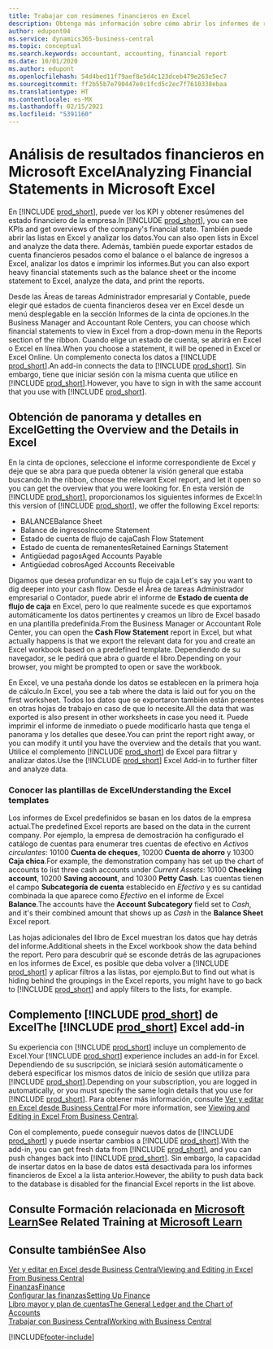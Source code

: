 ```yaml
---
title: Trabajar con resúmenes financieros en Excel
description: Obtenga más información sobre cómo abrir los informes de resultados financieros en Microsoft Excel desde Business Central para un mejor análisis.
author: edupont04
ms.service: dynamics365-business-central
ms.topic: conceptual
ms.search.keywords: accountant, accounting, financial report
ms.date: 10/01/2020
ms.author: edupont
ms.openlocfilehash: 54d4bed11f79aef8e5d4c123dceb479e263e5ec7
ms.sourcegitcommit: ff2b55b7e790447e0c1fcd5c2ec7f7610338ebaa
ms.translationtype: HT
ms.contentlocale: es-MX
ms.lasthandoff: 02/15/2021
ms.locfileid: "5391160"
---
```

# <a name="analyzing-financial-statements-in-microsoft-excel"></a><span data-ttu-id="fd28d-103">Análisis de resultados financieros en Microsoft Excel</span><span class="sxs-lookup"><span data-stu-id="fd28d-103">Analyzing Financial Statements in Microsoft Excel</span></span>

<span data-ttu-id="fd28d-104">En [!INCLUDE [prod_short](includes/prod_short.md)], puede ver los KPI y obtener resúmenes del estado financiero de la empresa.</span><span class="sxs-lookup"><span data-stu-id="fd28d-104">In [!INCLUDE [prod_short](includes/prod_short.md)], you can see KPIs and get overviews of the company's financial state.</span></span> <span data-ttu-id="fd28d-105">También puede abrir las listas en Excel y analizar los datos.</span><span class="sxs-lookup"><span data-stu-id="fd28d-105">You can also open lists in Excel and analyze the data there.</span></span> <span data-ttu-id="fd28d-106">Además, también puede exportar estados de cuenta financieros pesados como el balance o el balance de ingresos a Excel, analizar los datos e imprimir los informes.</span><span class="sxs-lookup"><span data-stu-id="fd28d-106">But you can also export heavy financial statements such as the balance sheet or the income statement to Excel, analyze the data, and print the reports.</span></span>  

<span data-ttu-id="fd28d-107">Desde las Áreas de tareas Administrador empresarial y Contable, puede elegir qué estados de cuenta financieros desea ver en Excel desde un menú desplegable en la sección Informes de la cinta de opciones.</span><span class="sxs-lookup"><span data-stu-id="fd28d-107">In the Business Manager and Accountant Role Centers, you can choose which financial statements to view in Excel from a drop-down menu in the Reports section of the ribbon.</span></span> <span data-ttu-id="fd28d-108">Cuando elige un estado de cuenta, se abrirá en Excel o Excel en línea.</span><span class="sxs-lookup"><span data-stu-id="fd28d-108">When you choose a statement, it will be opened in Excel or Excel Online.</span></span> <span data-ttu-id="fd28d-109">Un complemento conecta los datos a [!INCLUDE [prod_short](includes/prod_short.md)].</span><span class="sxs-lookup"><span data-stu-id="fd28d-109">An add-in connects the data to [!INCLUDE [prod_short](includes/prod_short.md)].</span></span> <span data-ttu-id="fd28d-110">Sin embargo, tiene que iniciar sesión con la misma cuenta que utilice en [!INCLUDE [prod_short](includes/prod_short.md)].</span><span class="sxs-lookup"><span data-stu-id="fd28d-110">However, you have to sign in with the same account that you use with [!INCLUDE [prod_short](includes/prod_short.md)].</span></span>  

## <a name="getting-the-overview-and-the-details-in-excel"></a><span data-ttu-id="fd28d-111">Obtención de panorama y detalles en Excel</span><span class="sxs-lookup"><span data-stu-id="fd28d-111">Getting the Overview and the Details in Excel</span></span>

<span data-ttu-id="fd28d-112">En la cinta de opciones, seleccione el informe correspondiente de Excel y deje que se abra para que pueda obtener la visión general que estaba buscando.</span><span class="sxs-lookup"><span data-stu-id="fd28d-112">In the ribbon, choose the relevant Excel report, and let it open so you can get the overview that you were looking for.</span></span> <span data-ttu-id="fd28d-113">En esta versión de [!INCLUDE [prod_short](includes/prod_short.md)], proporcionamos los siguientes informes de Excel:</span><span class="sxs-lookup"><span data-stu-id="fd28d-113">In this version of [!INCLUDE [prod_short](includes/prod_short.md)], we offer the following Excel reports:</span></span>

- <span data-ttu-id="fd28d-114">BALANCE</span><span class="sxs-lookup"><span data-stu-id="fd28d-114">Balance Sheet</span></span>  
- <span data-ttu-id="fd28d-115">Balance de ingresos</span><span class="sxs-lookup"><span data-stu-id="fd28d-115">Income Statement</span></span>  
- <span data-ttu-id="fd28d-116">Estado de cuenta de flujo de caja</span><span class="sxs-lookup"><span data-stu-id="fd28d-116">Cash Flow Statement</span></span>  
- <span data-ttu-id="fd28d-117">Estado de cuenta de remanentes</span><span class="sxs-lookup"><span data-stu-id="fd28d-117">Retained Earnings Statement</span></span>  
- <span data-ttu-id="fd28d-118">Antigüedad pagos</span><span class="sxs-lookup"><span data-stu-id="fd28d-118">Aged Accounts Payable</span></span>  
- <span data-ttu-id="fd28d-119">Antigüedad cobros</span><span class="sxs-lookup"><span data-stu-id="fd28d-119">Aged Accounts Receivable</span></span>  

<span data-ttu-id="fd28d-120">Digamos que desea profundizar en su flujo de caja.</span><span class="sxs-lookup"><span data-stu-id="fd28d-120">Let's say you want to dig deeper into your cash flow.</span></span> <span data-ttu-id="fd28d-121">Desde el Área de tareas Administrador empresarial o Contador, puede abrir el informe de **Estado de cuenta de flujo de caja** en Excel, pero lo que realmente sucede es que exportamos automáticamente los datos pertinentes y creamos un libro de Excel basado en una plantilla predefinida.</span><span class="sxs-lookup"><span data-stu-id="fd28d-121">From the Business Manager or Accountant Role Center, you can open the **Cash Flow Statement** report in Excel, but what actually happens is that we export the relevant data for you and create an Excel workbook based on a predefined template.</span></span> <span data-ttu-id="fd28d-122">Dependiendo de su navegador, se le pedirá que abra o guarde el libro.</span><span class="sxs-lookup"><span data-stu-id="fd28d-122">Depending on your browser, you might be prompted to open or save the workbook.</span></span>  

<span data-ttu-id="fd28d-123">En Excel, ve una pestaña donde los datos se establecen en la primera hoja de cálculo.</span><span class="sxs-lookup"><span data-stu-id="fd28d-123">In Excel, you see a tab where the data is laid out for you on the first worksheet.</span></span> <span data-ttu-id="fd28d-124">Todos los datos que se exportaron también están presentes en otras hojas de trabajo en caso de que lo necesite.</span><span class="sxs-lookup"><span data-stu-id="fd28d-124">All the data that was exported is also present in other worksheets in case you need it.</span></span> <span data-ttu-id="fd28d-125">Puede imprimir el informe de inmediato o puede modificarlo hasta que tenga el panorama y los detalles que desee.</span><span class="sxs-lookup"><span data-stu-id="fd28d-125">You can print the report right away, or you can modify it until you have the overview and the details that you want.</span></span> <span data-ttu-id="fd28d-126">Utilice el complemento [!INCLUDE [prod_short](includes/prod_short.md)] de Excel para filtrar y analizar datos.</span><span class="sxs-lookup"><span data-stu-id="fd28d-126">Use the [!INCLUDE [prod_short](includes/prod_short.md)] Excel Add-in to further filter and analyze data.</span></span>  

### <a name="understanding-the-excel-templates"></a><span data-ttu-id="fd28d-127">Conocer las plantillas de Excel</span><span class="sxs-lookup"><span data-stu-id="fd28d-127">Understanding the Excel templates</span></span>

<span data-ttu-id="fd28d-128">Los informes de Excel predefinidos se basan en los datos de la empresa actual.</span><span class="sxs-lookup"><span data-stu-id="fd28d-128">The predefined Excel reports are based on the data in the current company.</span></span> <span data-ttu-id="fd28d-129">Por ejemplo, la empresa de demostración ha configurado el catálogo de cuentas para enumerar tres cuentas de efectivo en *Activos circulantes*: 10100 **Cuenta de cheques**, 10200 **Cuenta de ahorro** y 10300 **Caja chica**.</span><span class="sxs-lookup"><span data-stu-id="fd28d-129">For example, the demonstration company has set up the chart of accounts to list three cash accounts under *Current Assets*: 10100 **Checking account**, 10200 **Saving account**, and 10300 **Petty Cash**.</span></span> <span data-ttu-id="fd28d-130">Las cuentas tienen el campo **Subcategoría de cuenta** establecido en *Efectivo* y es su cantidad combinada la que aparece como *Efectivo* en el informe de Excel **Balance**.</span><span class="sxs-lookup"><span data-stu-id="fd28d-130">The accounts have the **Account Subcategory** field set to *Cash*, and it's their combined amount that shows up as *Cash* in the **Balance Sheet** Excel report.</span></span>  

<span data-ttu-id="fd28d-131">Las hojas adicionales del libro de Excel muestran los datos que hay detrás del informe.</span><span class="sxs-lookup"><span data-stu-id="fd28d-131">Additional sheets in the Excel workbook show the data behind the report.</span></span> <span data-ttu-id="fd28d-132">Pero para descubrir qué se esconde detrás de las agrupaciones en los informes de Excel, es posible que deba volver a [!INCLUDE [prod_short](includes/prod_short.md)] y aplicar filtros a las listas, por ejemplo.</span><span class="sxs-lookup"><span data-stu-id="fd28d-132">But to find out what is hiding behind the groupings in the Excel reports, you might have to go back to [!INCLUDE [prod_short](includes/prod_short.md)] and apply filters to the lists, for example.</span></span>  

## <a name="the-prod_short-excel-add-in"></a><span data-ttu-id="fd28d-133">Complemento [!INCLUDE [prod_short](includes/prod_short.md)] de Excel</span><span class="sxs-lookup"><span data-stu-id="fd28d-133">The [!INCLUDE [prod_short](includes/prod_short.md)] Excel add-in</span></span>

<span data-ttu-id="fd28d-134">Su experiencia con [!INCLUDE [prod_short](includes/prod_short.md)] incluye un complemento de Excel.</span><span class="sxs-lookup"><span data-stu-id="fd28d-134">Your [!INCLUDE [prod_short](includes/prod_short.md)] experience includes an add-in for Excel.</span></span> <span data-ttu-id="fd28d-135">Dependiendo de su suscripción, se iniciará sesión automáticamente o deberá especificar los mismos datos de inicio de sesión que utiliza para [!INCLUDE [prod_short](includes/prod_short.md)].</span><span class="sxs-lookup"><span data-stu-id="fd28d-135">Depending on your subscription, you are logged in automatically, or you must specify the same login details that you use for [!INCLUDE [prod_short](includes/prod_short.md)].</span></span> <span data-ttu-id="fd28d-136">Para obtener más información, consulte [Ver y editar en Excel desde Business Central](across-work-with-excel.md).</span><span class="sxs-lookup"><span data-stu-id="fd28d-136">For more information, see [Viewing and Editing in Excel From Business Central](across-work-with-excel.md).</span></span>  

<span data-ttu-id="fd28d-137">Con el complemento, puede conseguir nuevos datos de [!INCLUDE [prod_short](includes/prod_short.md)] y puede insertar cambios a [!INCLUDE [prod_short](includes/prod_short.md)].</span><span class="sxs-lookup"><span data-stu-id="fd28d-137">With the add-in, you can get fresh data from [!INCLUDE [prod_short](includes/prod_short.md)], and you can push changes back into [!INCLUDE [prod_short](includes/prod_short.md)].</span></span> <span data-ttu-id="fd28d-138">Sin embargo, la capacidad de insertar datos en la base de datos está desactivada para los informes financieros de Excel a la lista anterior.</span><span class="sxs-lookup"><span data-stu-id="fd28d-138">However, the ability to push data back to the database is disabled for the financial Excel reports in the list above.</span></span>  

## <a name="see-related-training-at-microsoft-learn"></a><span data-ttu-id="fd28d-139">Consulte Formación relacionada en [Microsoft Learn](/learn/modules/configure-powerbi-excel-dynamics-365-business-central/index)</span><span class="sxs-lookup"><span data-stu-id="fd28d-139">See Related Training at [Microsoft Learn](/learn/modules/configure-powerbi-excel-dynamics-365-business-central/index)</span></span>

## <a name="see-also"></a><span data-ttu-id="fd28d-140">Consulte también</span><span class="sxs-lookup"><span data-stu-id="fd28d-140">See Also</span></span>

[<span data-ttu-id="fd28d-141">Ver y editar en Excel desde Business Central</span><span class="sxs-lookup"><span data-stu-id="fd28d-141">Viewing and Editing in Excel From Business Central</span></span>](across-work-with-excel.md)  
[<span data-ttu-id="fd28d-142">Finanzas</span><span class="sxs-lookup"><span data-stu-id="fd28d-142">Finance</span></span>](finance.md)  
[<span data-ttu-id="fd28d-143">Configurar las finanzas</span><span class="sxs-lookup"><span data-stu-id="fd28d-143">Setting Up Finance</span></span>](finance-setup-finance.md)  
[<span data-ttu-id="fd28d-144">Libro mayor y plan de cuentas</span><span class="sxs-lookup"><span data-stu-id="fd28d-144">The General Ledger and the Chart of Accounts</span></span>](finance-general-ledger.md)  
[<span data-ttu-id="fd28d-145">Trabajar con Business Central</span><span class="sxs-lookup"><span data-stu-id="fd28d-145">Working with Business Central</span></span>](ui-work-product.md)  


[!INCLUDE[footer-include](includes/footer-banner.md)]